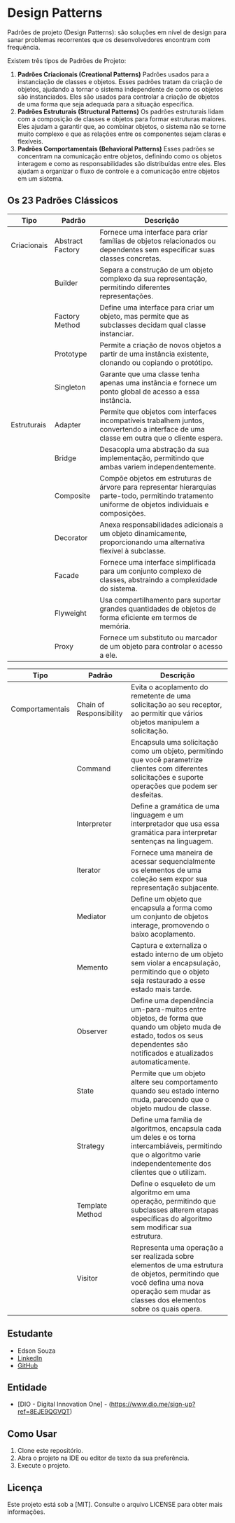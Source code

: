 # Design Patterns
Padrões de projeto (Design Patterns): são soluções em nível de design para sanar problemas recorrentes que os desenvolvedores encontram com frequência.

Existem três tipos de Padrões de Projeto:

1. **Padrões Criacionais (Creational Patterns)**
   Padrões usados para a instanciação de classes e objetos. Esses padrões tratam da criação de objetos, ajudando a tornar o sistema independente de como os objetos são instanciados. Eles são usados para controlar a criação de objetos de uma forma que seja adequada para a situação específica.
2. **Padrões Estruturais (Structural Patterns)**
   Os padrões estruturais lidam com a composição de classes e objetos para formar estruturas maiores. Eles ajudam a garantir que, ao combinar objetos, o sistema não se torne muito complexo e que as relações entre os componentes sejam claras e flexíveis.
3. **Padrões Comportamentais (Behavioral Patterns)**
   Esses padrões se concentram na comunicação entre objetos, definindo como os objetos interagem e como as responsabilidades são distribuídas entre eles. Eles ajudam a organizar o fluxo de controle e a comunicação entre objetos em um sistema.

## Os 23 Padrões Clássicos

| Tipo | Padrão | Descrição |
| --- | --- | --- |
| Criacionais | Abstract Factory | Fornece uma interface para criar famílias de objetos relacionados ou dependentes sem especificar suas classes concretas. |
|  | Builder | Separa a construção de um objeto complexo da sua representação, permitindo diferentes representações. |
|  | Factory Method | Define uma interface para criar um objeto, mas permite que as subclasses decidam qual classe instanciar. |
|  | Prototype | Permite a criação de novos objetos a partir de uma instância existente, clonando ou copiando o protótipo. |
|  | Singleton | Garante que uma classe tenha apenas uma instância e fornece um ponto global de acesso a essa instância. |
| Estruturais | Adapter | Permite que objetos com interfaces incompatíveis trabalhem juntos, convertendo a interface de uma classe em outra que o cliente espera. |
|  | Bridge | Desacopla uma abstração da sua implementação, permitindo que ambas variem independentemente. |
|  | Composite | Compõe objetos em estruturas de árvore para representar hierarquias parte-todo, permitindo tratamento uniforme de objetos individuais e composições. |
|  | Decorator | Anexa responsabilidades adicionais a um objeto dinamicamente, proporcionando uma alternativa flexível à subclasse. |
|  | Facade | Fornece uma interface simplificada para um conjunto complexo de classes, abstraindo a complexidade do sistema. |
|  | Flyweight | Usa compartilhamento para suportar grandes quantidades de objetos de forma eficiente em termos de memória. |
|  | Proxy | Fornece um substituto ou marcador de um objeto para controlar o acesso a ele. |

| Tipo | Padrão | Descrição |
| --- | --- | --- |
| Comportamentais | Chain of Responsibility | Evita o acoplamento do remetente de uma solicitação ao seu receptor, ao permitir que vários objetos manipulem a solicitação. |
|  | Command | Encapsula uma solicitação como um objeto, permitindo que você parametrize clientes com diferentes solicitações e suporte operações que podem ser desfeitas. |
|  | Interpreter | Define a gramática de uma linguagem e um interpretador que usa essa gramática para interpretar sentenças na linguagem. |
|  | Iterator | Fornece uma maneira de acessar sequencialmente os elementos de uma coleção sem expor sua representação subjacente. |
|  | Mediator | Define um objeto que encapsula a forma como um conjunto de objetos interage, promovendo o baixo acoplamento. |
|  | Memento | Captura e externaliza o estado interno de um objeto sem violar a encapsulação, permitindo que o objeto seja restaurado a esse estado mais tarde. |
|  | Observer | Define uma dependência um-para-muitos entre objetos, de forma que quando um objeto muda de estado, todos os seus dependentes são notificados e atualizados automaticamente. |
|  | State | Permite que um objeto altere seu comportamento quando seu estado interno muda, parecendo que o objeto mudou de classe. |
|  | Strategy | Define uma família de algoritmos, encapsula cada um deles e os torna intercambiáveis, permitindo que o algoritmo varie independentemente dos clientes que o utilizam. |
|  | Template Method | Define o esqueleto de um algoritmo em uma operação, permitindo que subclasses alterem etapas específicas do algoritmo sem modificar sua estrutura. |
|  | Visitor | Representa uma operação a ser realizada sobre elementos de uma estrutura de objetos, permitindo que você defina uma nova operação sem mudar as classes dos elementos sobre os quais opera. |




## Estudante
- Edson Souza
- [LinkedIn](https://www.linkedin.com/in/edsonfrs/)
- [GitHub](https://github.com/Edsonfrs)

## Entidade
- [DIO - Digital Innovation One] - (https://www.dio.me/sign-up?ref=8EJE9QGVQT)

## Como Usar
1. Clone este repositório.
2. Abra o projeto na IDE ou editor de texto da sua preferência.
3. Execute o projeto.

## Licença
Este projeto está sob a [MIT]. Consulte o arquivo LICENSE para obter mais informações.

